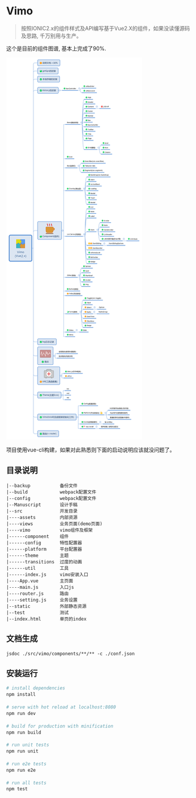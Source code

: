 # Vimo

> 按照IONIC2.x的组件样式及API编写基于Vue2.X的组件，如果没读懂源码及思路, 千万别用与生产。

这个是目前的组件图谱, 基本上完成了90%.

![](./static/component.svg)

项目使用vue-cli构建，如果对此熟悉则下面的启动说明应该就没问题了。

## 目录说明
```
|--backup			备份文件
|--build  			webpack配置文件
|--config  			webpack配置文件
|--Manuscript  		设计手稿
|--src				开发目录
|----assets			内部资源
|----views			业务页面(demo页面)
|----vimo			vimo组件及框架
|------component	组件
|------config		特性配置器
|------platform		平台配置器
|------theme		主题
|------transitions	过度的动画
|------util			工具
|------index.js		vimo安装入口
|----App.vue		主页面
|----main.js		入口js
|----router.js		路由
|----setting.js		业务设置
|--static			外部静态资源
|--test				测试
|--index.html		单页的index
```

## 文档生成

```
jsdoc ./src/vimo/components/**/** -c ./conf.json

```

## 安装运行

``` bash
# install dependencies
npm install

# serve with hot reload at localhost:8080
npm run dev

# build for production with minification
npm run build

# run unit tests
npm run unit

# run e2e tests
npm run e2e

# run all tests
npm test
```


